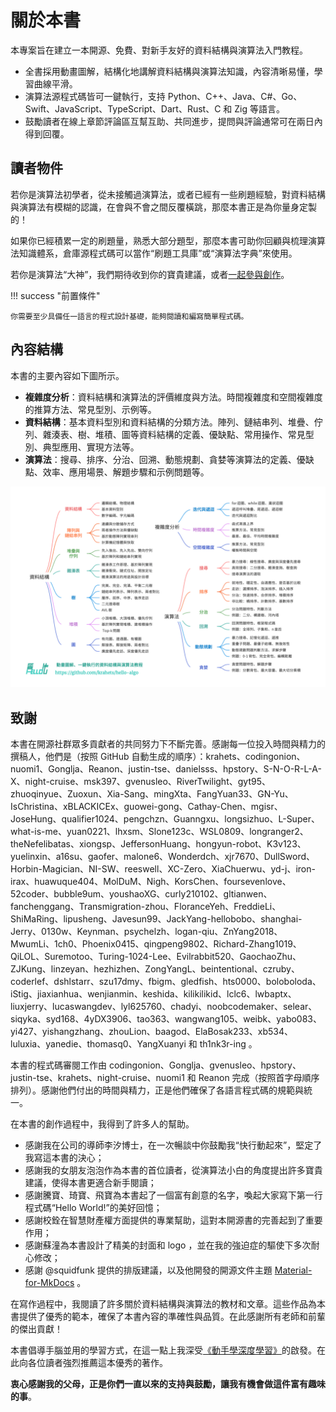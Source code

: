 # 關於本書

本專案旨在建立一本開源、免費、對新手友好的資料結構與演算法入門教程。

- 全書採用動畫圖解，結構化地講解資料結構與演算法知識，內容清晰易懂，學習曲線平滑。
- 演算法源程式碼皆可一鍵執行，支持 Python、C++、Java、C#、Go、Swift、JavaScript、TypeScript、Dart、Rust、C 和 Zig 等語言。
- 鼓勵讀者在線上章節評論區互幫互助、共同進步，提問與評論通常可在兩日內得到回覆。

## 讀者物件

若你是演算法初學者，從未接觸過演算法，或者已經有一些刷題經驗，對資料結構與演算法有模糊的認識，在會與不會之間反覆橫跳，那麼本書正是為你量身定製的！

如果你已經積累一定的刷題量，熟悉大部分題型，那麼本書可助你回顧與梳理演算法知識體系，倉庫源程式碼可以當作“刷題工具庫”或“演算法字典”來使用。

若你是演算法“大神”，我們期待收到你的寶貴建議，或者[一起參與創作](https://www.hello-algo.com/chapter_appendix/contribution/)。

!!! success "前置條件"

    你需要至少具備任一語言的程式設計基礎，能夠閱讀和編寫簡單程式碼。

## 內容結構

本書的主要內容如下圖所示。

- **複雜度分析**：資料結構和演算法的評價維度與方法。時間複雜度和空間複雜度的推算方法、常見型別、示例等。
- **資料結構**：基本資料型別和資料結構的分類方法。陣列、鏈結串列、堆疊、佇列、雜湊表、樹、堆積、圖等資料結構的定義、優缺點、常用操作、常見型別、典型應用、實現方法等。
- **演算法**：搜尋、排序、分治、回溯、動態規劃、貪婪等演算法的定義、優缺點、效率、應用場景、解題步驟和示例問題等。

![本書主要內容](about_the_book.assets/hello_algo_mindmap.png)

## 致謝

本書在開源社群眾多貢獻者的共同努力下不斷完善。感謝每一位投入時間與精力的撰稿人，他們是（按照 GitHub 自動生成的順序）：krahets、codingonion、nuomi1、Gonglja、Reanon、justin-tse、danielsss、hpstory、S-N-O-R-L-A-X、night-cruise、msk397、gvenusleo、RiverTwilight、gyt95、zhuoqinyue、Zuoxun、Xia-Sang、mingXta、FangYuan33、GN-Yu、IsChristina、xBLACKICEx、guowei-gong、Cathay-Chen、mgisr、JoseHung、qualifier1024、pengchzn、Guanngxu、longsizhuo、L-Super、what-is-me、yuan0221、lhxsm、Slone123c、WSL0809、longranger2、theNefelibatas、xiongsp、JeffersonHuang、hongyun-robot、K3v123、yuelinxin、a16su、gaofer、malone6、Wonderdch、xjr7670、DullSword、Horbin-Magician、NI-SW、reeswell、XC-Zero、XiaChuerwu、yd-j、iron-irax、huawuque404、MolDuM、Nigh、KorsChen、foursevenlove、52coder、bubble9um、youshaoXG、curly210102、gltianwen、fanchenggang、Transmigration-zhou、FloranceYeh、FreddieLi、ShiMaRing、lipusheng、Javesun99、JackYang-hellobobo、shanghai-Jerry、0130w、Keynman、psychelzh、logan-qiu、ZnYang2018、MwumLi、1ch0、Phoenix0415、qingpeng9802、Richard-Zhang1019、QiLOL、Suremotoo、Turing-1024-Lee、Evilrabbit520、GaochaoZhu、ZJKung、linzeyan、hezhizhen、ZongYangL、beintentional、czruby、coderlef、dshlstarr、szu17dmy、fbigm、gledfish、hts0000、boloboloda、iStig、jiaxianhua、wenjianmin、keshida、kilikilikid、lclc6、lwbaptx、liuxjerry、lucaswangdev、lyl625760、chadyi、noobcodemaker、selear、siqyka、syd168、4yDX3906、tao363、wangwang105、weibk、yabo083、yi427、yishangzhang、zhouLion、baagod、ElaBosak233、xb534、luluxia、yanedie、thomasq0、YangXuanyi 和 th1nk3r-ing 。

本書的程式碼審閱工作由 codingonion、Gonglja、gvenusleo、hpstory、justin-tse、krahets、night-cruise、nuomi1 和 Reanon 完成（按照首字母順序排列）。感謝他們付出的時間與精力，正是他們確保了各語言程式碼的規範與統一。

在本書的創作過程中，我得到了許多人的幫助。

- 感謝我在公司的導師李汐博士，在一次暢談中你鼓勵我“快行動起來”，堅定了我寫這本書的決心；
- 感謝我的女朋友泡泡作為本書的首位讀者，從演算法小白的角度提出許多寶貴建議，使得本書更適合新手閱讀；
- 感謝騰寶、琦寶、飛寶為本書起了一個富有創意的名字，喚起大家寫下第一行程式碼“Hello World!”的美好回憶；
- 感謝校銓在智慧財產權方面提供的專業幫助，這對本開源書的完善起到了重要作用；
- 感謝蘇潼為本書設計了精美的封面和 logo ，並在我的強迫症的驅使下多次耐心修改；
- 感謝 @squidfunk 提供的排版建議，以及他開發的開源文件主題 [Material-for-MkDocs](https://github.com/squidfunk/mkdocs-material/tree/master) 。

在寫作過程中，我閱讀了許多關於資料結構與演算法的教材和文章。這些作品為本書提供了優秀的範本，確保了本書內容的準確性與品質。在此感謝所有老師和前輩的傑出貢獻！

本書倡導手腦並用的學習方式，在這一點上我深受[《動手學深度學習》](https://github.com/d2l-ai/d2l-zh)的啟發。在此向各位讀者強烈推薦這本優秀的著作。

**衷心感謝我的父母，正是你們一直以來的支持與鼓勵，讓我有機會做這件富有趣味的事**。
